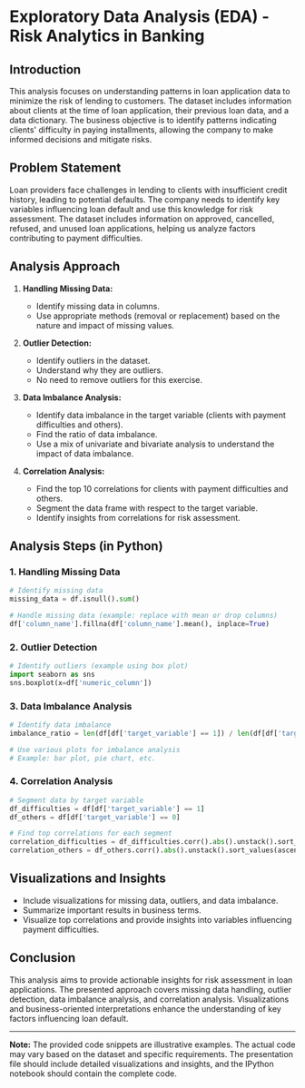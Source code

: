 # Exploratory Data Analysis (EDA) - Risk Analytics in Banking

## Introduction

This analysis focuses on understanding patterns in loan application data to minimize the risk of lending to customers. The dataset includes information about clients at the time of loan application, their previous loan data, and a data dictionary. The business objective is to identify patterns indicating clients' difficulty in paying installments, allowing the company to make informed decisions and mitigate risks.

## Problem Statement

Loan providers face challenges in lending to clients with insufficient credit history, leading to potential defaults. The company needs to identify key variables influencing loan default and use this knowledge for risk assessment. The dataset includes information on approved, cancelled, refused, and unused loan applications, helping us analyze factors contributing to payment difficulties.

## Analysis Approach

1. **Handling Missing Data:**
   - Identify missing data in columns.
   - Use appropriate methods (removal or replacement) based on the nature and impact of missing values.

2. **Outlier Detection:**
   - Identify outliers in the dataset.
   - Understand why they are outliers.
   - No need to remove outliers for this exercise.

3. **Data Imbalance Analysis:**
   - Identify data imbalance in the target variable (clients with payment difficulties and others).
   - Find the ratio of data imbalance.
   - Use a mix of univariate and bivariate analysis to understand the impact of data imbalance.

4. **Correlation Analysis:**
   - Find the top 10 correlations for clients with payment difficulties and others.
   - Segment the data frame with respect to the target variable.
   - Identify insights from correlations for risk assessment.

## Analysis Steps (in Python)

### 1. Handling Missing Data

```python
# Identify missing data
missing_data = df.isnull().sum()

# Handle missing data (example: replace with mean or drop columns)
df['column_name'].fillna(df['column_name'].mean(), inplace=True)
```

### 2. Outlier Detection

```python
# Identify outliers (example using box plot)
import seaborn as sns
sns.boxplot(x=df['numeric_column'])
```

### 3. Data Imbalance Analysis

```python
# Identify data imbalance
imbalance_ratio = len(df[df['target_variable'] == 1]) / len(df[df['target_variable'] == 0])

# Use various plots for imbalance analysis
# Example: bar plot, pie chart, etc.
```

### 4. Correlation Analysis

```python
# Segment data by target variable
df_difficulties = df[df['target_variable'] == 1]
df_others = df[df['target_variable'] == 0]

# Find top correlations for each segment
correlation_difficulties = df_difficulties.corr().abs().unstack().sort_values(ascending=False)
correlation_others = df_others.corr().abs().unstack().sort_values(ascending=False)
```

## Visualizations and Insights

- Include visualizations for missing data, outliers, and data imbalance.
- Summarize important results in business terms.
- Visualize top correlations and provide insights into variables influencing payment difficulties.

## Conclusion

This analysis aims to provide actionable insights for risk assessment in loan applications. The presented approach covers missing data handling, outlier detection, data imbalance analysis, and correlation analysis. Visualizations and business-oriented interpretations enhance the understanding of key factors influencing loan default.

---

**Note:** The provided code snippets are illustrative examples. The actual code may vary based on the dataset and specific requirements. The presentation file should include detailed visualizations and insights, and the IPython notebook should contain the complete code.
